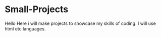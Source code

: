 # Small-Projects
Hello Here i will make projects to showcase my skills of coding. I will use html etc languages.
